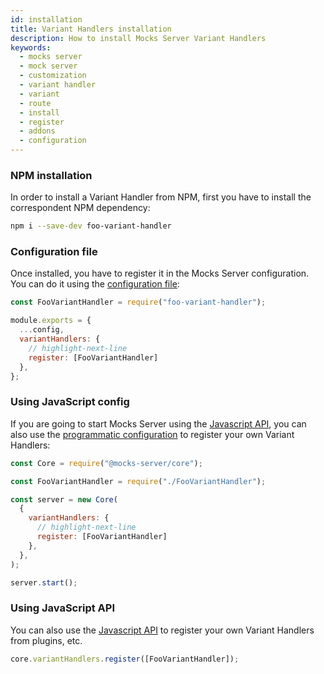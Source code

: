 ```yaml
---
id: installation
title: Variant Handlers installation
description: How to install Mocks Server Variant Handlers
keywords:
  - mocks server
  - mock server
  - customization
  - variant handler
  - variant
  - route
  - install
  - register
  - addons
  - configuration
---
```


### NPM installation

In order to install a Variant Handler from NPM, first you have to install the correspondent NPM dependency:

```sh
npm i --save-dev foo-variant-handler
```

### Configuration file

Once installed, you have to register it in the Mocks Server configuration. You can do it using the [configuration file](configuration/how-to-change-settings.md):

```js
const FooVariantHandler = require("foo-variant-handler");

module.exports = {
  ...config,
  variantHandlers: {
    // highlight-next-line
    register: [FooVariantHandler]
  },
};
```

### Using JavaScript config

If you are going to start Mocks Server using the [Javascript API](integrations/javascript.md), you can also use the [programmatic configuration](configuration/how-to-change-settings.md) to register your own Variant Handlers:

```js
const Core = require("@mocks-server/core");

const FooVariantHandler = require("./FooVariantHandler");

const server = new Core(
  {
    variantHandlers: {
      // highlight-next-line
      register: [FooVariantHandler]
    },
  },
);

server.start();
```

### Using JavaScript API

You can also use the [Javascript API](api/core/variant-handlers.md) to register your own Variant Handlers from plugins, etc.

```js
core.variantHandlers.register([FooVariantHandler]);
```
